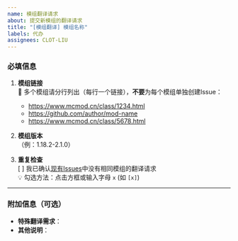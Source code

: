 ```yaml
---
name: 模组翻译请求
about: 提交新模组的翻译请求
title: "[模组翻译] 模组名称"
labels: 代办
assignees: CLOT-LIU
---
```


### 必填信息
1. **模组链接**  
   📌 多个模组请分行列出（每行一个链接），**不要**为每个模组单独创建Issue：
   - https://www.mcmod.cn/class/1234.html
   - https://github.com/author/mod-name
   - https://www.mcmod.cn/class/5678.html

2. **模组版本**  
   （例：1.18.2-2.1.0）

3. **重复检查**  
   [ ] 我已确认[现有Issues](https://github.com/当前仓库地址/issues?q=is%3Aissue)中没有相同模组的翻译请求  
   💡 勾选方法：点击方框或输入字母 `x` (如 `[x]`)

---

### 附加信息（可选）
- **特殊翻译需求**：
- **其他说明**：
